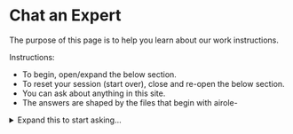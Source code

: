 # Chat an Expert

The purpose of this page is to help you learn about our work instructions.

Instructions:

- To begin, open/expand the below section.
- To reset your session (start over), close and re-open the below section.
- You can ask about anything in this site.
- The answers are shaped by the files that begin with airole-

<details ontoggle="handleToggle(this, window.location.pathname.split('/').pop())">
    <summary>Expand this to start asking...</summary>
    <div class="ttyd-container"></div>
</details>
